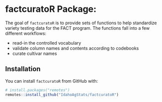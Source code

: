 # factcuratoR Package:

The goal of `factcuratoR` is to provide sets of functions to 
help standardize variety testing data for the FACT program.
The functions fall into a few different workflows: 

- read-in the controlled vocabulary
- validate column names and contents according to codebooks
- curate cultivar names

## Installation

You can install `factcuratoR` from GitHub with:

``` r
# install.packages("remotes")
remotes::install_github("IdahoAgStats/factcuratoR")
```
